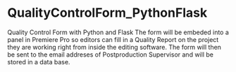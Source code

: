# QualityControlForm_PythonFlask

Quality Control Form with Python and Flask
The form will be embeded into a panel in Premiere Pro so editors can fill in a Quality Report on the project they are working right from inside the editing software. The form will then be sent to the email addreses of Postproduction Supervisor and will be stored in a data base.
